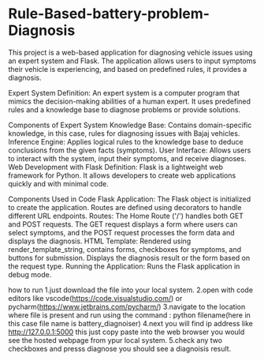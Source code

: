 # Rule-Based-battery-problem-Diagnosis
This project is a web-based application for diagnosing vehicle issues using an expert system and Flask. The application allows users to input symptoms their vehicle is experiencing, and based on predefined rules, it provides a diagnosis.

Expert System
Definition: An expert system is a computer program that mimics the decision-making abilities of a human expert. It uses predefined rules and a knowledge base to diagnose problems or provide solutions.

Components of Expert System
Knowledge Base: Contains domain-specific knowledge, in this case, rules for diagnosing issues with Bajaj vehicles.
Inference Engine: Applies logical rules to the knowledge base to deduce conclusions from the given facts (symptoms).
User Interface: Allows users to interact with the system, input their symptoms, and receive diagnoses.
Web Development with Flask
Definition: Flask is a lightweight web framework for Python. It allows developers to create web applications quickly and with minimal code.

Components Used in Code
Flask Application: The Flask object is initialized to create the application. Routes are defined using decorators to handle different URL endpoints.
Routes: The Home Route ('/') handles both GET and POST requests. The GET request displays a form where users can select symptoms, and the POST request processes the form data and displays the diagnosis.
HTML Template: Rendered using render_template_string, contains forms, checkboxes for symptoms, and buttons for submission. Displays the diagnosis result or the form based on the request type.
Running the Application: Runs the Flask application in debug mode.

how to run 
1.just download the file into your local system.
2.open with code editors like vscode(https://code.visualstudio.com/) or pycharm(https://www.jetbrains.com/pycharm/)
3.navigate to the location where file is present and run using the command : python filename(here in this case file name is battery_diagnoiser)
4.next you will find ip address like http://127.0.0.1:5000 this just copy paste into the web browser you would see the hosted webpage from ypur local system.
5.check any two checkboxes and presss diagnose you should see a diagnoisis result.
